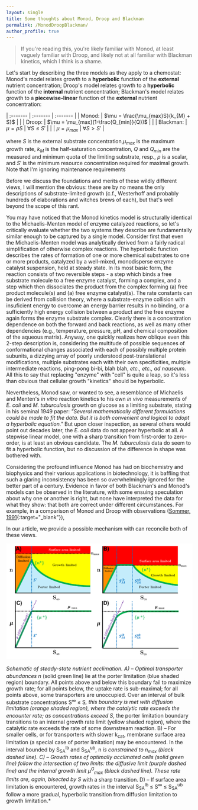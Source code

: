 ```yaml
---
layout: single
title: Some thoughts about Monod, Droop and Blackman
permalink: /MonodDroopBlackman/
author_profile: true
---
```


> If you're reading this, you're likely familiar with Monod, at least vaguely familiar with Droop, and likely not at all familiar with Blackman kinetics, which I think is a shame.  

Let's start by describing the three models as they apply to a chemostat: Monod's model relates growth to a **hyperbolic** function of the **external** nutrient concentration; Droop's model relates growth to a **hyperbolic** function of the **internal** nutrient concentration; Blackman's model relates growth to a **piecewise-linear** function of the **external** nutrient concentration:  


| :------- | :------- | :------- |
| Monod: | $\mu = \frac{\mu_{max}S}{k_{M} + S}$  | |
| Droop: | $\mu = \mu_{max}(1-\frac{Q_{min}}{Q})$  | |
| Blackman: | $\mu = \rho S$ | $\forall S \leq S'$ |
| | $\mu = \mu_{max}$ | $\forall S > S'$ |

where $S$ is the external substrate concentration,$\mu_{max}$ is the maximum growth rate, $k_{M}$ is the half-saturation concentration, $Q$ and $Q_{min}$ are the measured and minimum quota of the limiting substrate, resp., $\rho$ is a scalar, and $S'$ is the minimum resource concentration required for maximal growth. Note that I'm ignoring maintenance requirements 

Before we discuss the foundations and merits of these wildly different views, I will mention the obvious: these are by no means the only descriptions of substrate-limited growth (c.f., Westerhoff and probably hundreds of elaborations and witches brews of each), but that's well beyond the scope of this rant.

You may have noticed that the Monod kinetics model is structurally identical to the Michaelis-Menten model of enzyme catalyzed reactions, so let's critically evaluate whether the two systems they describe are fundamentally similar enough to be captured by a single model. Consider first that even the Michaelis-Menten model was analytically derived from a fairly radical simplification of otherwise complex reactions. The hyperbolic function describes the rates of formation of one or more chemical substrates to one or more products, catalyzed by a well-mixed, monodisperse enzyme catalyst suspension, held at steady state. In its most basic form, the reaction consists of two reversible steps - a step which binds a free substrate molecule to a free enzyme catalyst, forming a complex, and a step which then dissociates the product from the complex forming (a) free product molecule(s) and (a) free enzyme catalyst(s). The rate constants can be derived from collision theory, where a substrate-enzyme collision with insuficient energy to overcome an energy barrier results in no binding, or a sufficiently high energy collision between a product and the free enzyme again forms the enzyme substrate complex. Clearly there is a concentration dependence on both the forward and back reactions, as well as many other dependencies (e.g., temperature, pressure, pH, and chemical composition of the aqueous matrix). Anyway, one quickly realizes how oblique even this 2-step description is, considering the multitude of possible sequences of conformational changes associated with each of possibly multiple protein subunits, a dizzying array of poorly understood post-translational modifications, multiple substrates each with their own specificities, multiple intermediate reactions, ping-pong bi-bi, blah blah, *etc., etc., ad nauseum*. All this to say that replacing "enzyme" with "cell" is quite a leap, so it's less than obvious that cellular growth "kinetics" should be hyperbolic.          

Nevertheless, Monod saw, or wanted to see, a resemblance of Michaelis and Menten's *in vitro* reaction kinetics to his own *in vivo* measurements of *E. coli* and *M. tuburculosis* growth on glucose as a limiting substrate, stating in his seminal 1949 paper: *"Several mathematically different formulations could be made to fit the data. But it is both convenient and logical to adopt a hyperbolic equation."* But upon closer inspection, as several others would point out decades later, the *E. coli* data do not appear hyperbolic at all. A stepwise linear model, one with a sharp transition from first-order to zero-order, is at least an obvious candidate. The *M. tuburculosis* data do seem to fit a hyperbolic function, but no discussion of the difference in shape was bothered with. 

Considering the profound influence Monod has had on biochemistry and biophysics and their various applications in biotechnology, it is baffling that such a glaring inconsistency has been so overwhelmingly ignored for the better part of a century. Evidence in favor of both Blackman's and Monod's models can be observed in the literature, with some ensuing speculation about why one or another is right, but none have interpreted the data for what they show: that both are correct under different circumstances. For example, in a comparison of Monod and Droop with observations ([Sommer, 1991](https://ascelibrary.org/doi/10.1061/%28ASCE%29EE.1943-7870.0000257){:target="_blank"}),  


In our article, we provide a possible mechanism with can reconcile both of these views. 


<img src="/assets/images/Figure_3.pdf" alt="Figure 3" style="width:640px">

*Schematic of steady-state nutrient acclimation. A) – Optimal transporter abundances n<sup>*</sup> (solid green line) lie at the porter limitation (blue shaded region) boundary. All points above and below this boundary fail to maximize growth rate; for all points below, the uptake rate is sub-maximal; for all points above, some transporters are unoccupied. Over an interval of bulk substrate concentrations S<sup>∞</sup> ≤ S<sup>*</sup>, this boundary is met with diffusion limitation (orange shaded region), where the catalytic rate exceeds the encounter rate; as concentrations exceed S<sup>*</sup>, the porter limitation boundary transitions to an internal growth rate limit (yellow shaded region), where the catalytic rate exceeds the rate of some downstream reaction. B) – For smaller cells, or for transporters with slower k<sub>cat</sub>, membrane surface area limitation (a special case of porter limitation) may be encountered. In the interval bounded by S<sub>SA</sub><sup>lb</sup> and S<sub>SA</sub><sup>ub</sup>, n<sup>*</sup> is constrained to n<sub>max</sub> (black dashed line). C) – Growth rates of optimally acclimated cells (solid green line) follow the intersection of two limits: the diffusive limit (purple dashed line) and the internal growth limit μ<sup>G</sup><sub>max</sub> (black dashed line). These rate limits are, again, bisected by S<sup>*</sup> with a sharp transition. D) – If surface area limitation is encountered, growth rates in the interval S<sub>SA</sub><sup>lb</sup> ≤ S<sup>∞</sup> ≤ S<sub>SA</sub><sup>ub</sup> follow a more gradual, hyperbolic transition from diffusion limitation to growth limitation.*